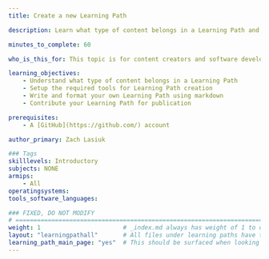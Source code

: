 ```yaml
---
title: Create a new Learning Path

description: Learn what type of content belongs in a Learning Path and how to format it.

minutes_to_complete: 60

who_is_this_for: This topic is for content creators and software developers who want to share Arm related information as a step-by-step guide called a Learning Path.

learning_objectives: 
    - Understand what type of content belongs in a Learning Path
    - Setup the required tools for Learning Path creation
    - Write and format your own Learning Path using markdown
    - Contribute your Learning Path for publication

prerequisites:
    - A [GitHub](https://github.com/) account

author_primary: Zach Lasiuk

### Tags
skilllevels: Introductory
subjects: NONE
armips:
    - All
operatingsystems:
tools_software_languages:

### FIXED, DO NOT MODIFY
# ================================================================================
weight: 1                       # _index.md always has weight of 1 to order correctly
layout: "learningpathall"       # All files under learning paths have this same wrapper
learning_path_main_page: "yes"  # This should be surfaced when looking for related content. Only set for _index.md of learning path content.
---
```

